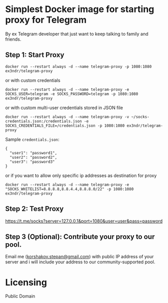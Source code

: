 # Simplest Docker image for starting proxy for Telegram 

By ex Telegram developer that just want to keep talking to family and friends.

## Step 1: Start Proxy

```
docker run --restart always -d --name telegram-proxy -p 1080:1080 ex3ndr/telegram-proxy
```

or with custom credentials
```
docker run --restart always -d --name telegram-proxy -e SOCKS_USER=telegram -e SOCKS_PASSWORD=telegram -p 1080:1080 ex3ndr/telegram-proxy
```

or with custom multi-user credentials stored in JSON file
```
docker run --restart always -d --name telegram-proxy -v ~/socks-credentials.json:/credentials.json -e SOCKS_CREDENTIALS_FILE=/credentials.json -p 1080:1080 ex3ndr/telegram-proxy
```
Sample `credentials.json`:
```
{
  "user1": "password1",
  "user2": "password2",
  "user3": "password3"
}
```

or if you want to allow only specific ip addresses as destination for proxy
```
docker run --restart always -d --name telegram-proxy -e "SOCKS_WHITELIST=8.8.8.8,8.8.4.4,8.8.8.0/22" -p 1080:1080 ex3ndr/telegram-proxy
```

## Step 2: Test Proxy
https://t.me/socks?server=127.0.0.1&port=1080&user=user&pass=password

## Step 3 (Optional): Contribute your proxy to our pool.

Email me (korshakov.stepan@gmail.com) with public IP address of your server and i will include your address to our community-supported pool.

# Licensing

Public Domain
